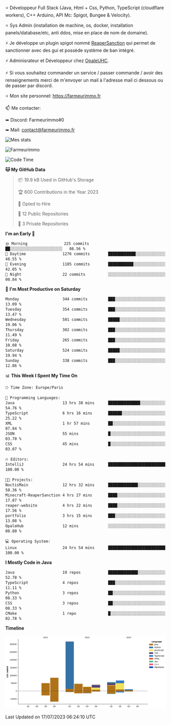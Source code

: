 ⭐ Développeur Full Stack (Java, Html + Css, Python, TypeScript (cloudflare workers), C++ Arduino,  API Mc: Spigot, Bungee & Velocity).

⭐ Sys Admin (installation de machine, os, docker, installation panels/database/etc, anti ddos, mise en place de nom de domaine).

⚡ Je développe un plugin spigot nommé [ReaperSanction](https://www.spigotmc.org/resources/reapersanction.89580/) qui permet de sanctionner avec des gui et possède système de ban intégré.

⚡ Adminisrateur et Développeur chez [OpaleUHC](https://opaleuhc.fr).

⚡ Si vous souhaitez commander un service / passer commande / avoir des renseignements merci de m'envoyer un mail à l'adresse mail ci dessous ou de passer par discord.

⭐ Mon site personnel: https://farmeurimmo.fr

   
📫 Me contacter:
 
   ➥ Discord: Farmeurimmo#0
   
   ➥ Mail: contact@farmeurimmo.fr

![Mes stats](https://github-readme-stats.farmeurimmo.fr/api?username=Farmeurimmo&count_private=true&show_icons=true&theme=radical)

<img src="https://komarev.com/ghpvc/?username=Farmeurimmo" alt="Farmeurimmo" />

<!--START_SECTION:waka-->
![Code Time](http://img.shields.io/badge/Code%20Time-850%20hrs%2030%20mins-blue)

**🐱 My GitHub Data** 

> 📦 19.9 kB Used in GitHub's Storage 
 > 
> 🏆 600 Contributions in the Year 2023
 > 
> 💼 Opted to Hire
 > 
> 📜 12 Public Repositories 
 > 
> 🔑 3 Private Repositories 
 > 
**I'm an Early 🐤** 

```text
🌞 Morning                225 commits         ██░░░░░░░░░░░░░░░░░░░░░░░   08.56 % 
🌆 Daytime                1276 commits        ████████████░░░░░░░░░░░░░   48.55 % 
🌃 Evening                1105 commits        ███████████░░░░░░░░░░░░░░   42.05 % 
🌙 Night                  22 commits          ░░░░░░░░░░░░░░░░░░░░░░░░░   00.84 % 
```
📅 **I'm Most Productive on Saturday** 

```text
Monday                   344 commits         ███░░░░░░░░░░░░░░░░░░░░░░   13.09 % 
Tuesday                  354 commits         ███░░░░░░░░░░░░░░░░░░░░░░   13.47 % 
Wednesday                501 commits         █████░░░░░░░░░░░░░░░░░░░░   19.06 % 
Thursday                 302 commits         ███░░░░░░░░░░░░░░░░░░░░░░   11.49 % 
Friday                   265 commits         ███░░░░░░░░░░░░░░░░░░░░░░   10.08 % 
Saturday                 524 commits         █████░░░░░░░░░░░░░░░░░░░░   19.94 % 
Sunday                   338 commits         ███░░░░░░░░░░░░░░░░░░░░░░   12.86 % 
```


📊 **This Week I Spent My Time On** 

```text
🕑︎ Time Zone: Europe/Paris

💬 Programming Languages: 
Java                     13 hrs 38 mins      ██████████████░░░░░░░░░░░   54.76 % 
TypeScript               6 hrs 16 mins       ██████░░░░░░░░░░░░░░░░░░░   25.22 % 
XML                      1 hr 57 mins        ██░░░░░░░░░░░░░░░░░░░░░░░   07.84 % 
JSON                     55 mins             █░░░░░░░░░░░░░░░░░░░░░░░░   03.70 % 
CSS                      45 mins             █░░░░░░░░░░░░░░░░░░░░░░░░   03.07 % 

🔥 Editors: 
IntelliJ                 24 hrs 54 mins      █████████████████████████   100.00 % 

🐱‍💻 Projects: 
NoctisMain               12 hrs 32 mins      █████████████░░░░░░░░░░░░   50.36 % 
Minecraft-ReaperSanction 4 hrs 27 mins       ████░░░░░░░░░░░░░░░░░░░░░   17.87 % 
reaper-website           4 hrs 22 mins       ████░░░░░░░░░░░░░░░░░░░░░   17.56 % 
portfolio                3 hrs 15 mins       ███░░░░░░░░░░░░░░░░░░░░░░   13.08 % 
OpaleHub                 12 mins             ░░░░░░░░░░░░░░░░░░░░░░░░░   00.80 % 

💻 Operating System: 
Linux                    24 hrs 54 mins      █████████████████████████   100.00 % 
```

**I Mostly Code in Java** 

```text
Java                     19 repos            █████████████░░░░░░░░░░░░   52.78 % 
TypeScript               4 repos             ███░░░░░░░░░░░░░░░░░░░░░░   11.11 % 
Python                   3 repos             ██░░░░░░░░░░░░░░░░░░░░░░░   08.33 % 
CSS                      3 repos             ██░░░░░░░░░░░░░░░░░░░░░░░   08.33 % 
CMake                    1 repo              █░░░░░░░░░░░░░░░░░░░░░░░░   02.78 % 
```



**Timeline**

![Lines of Code chart](https://raw.githubusercontent.com/Farmeurimmo/Farmeurimmo/main/assets/bar_graph.png)


 Last Updated on 17/07/2023 06:24:10 UTC
<!--END_SECTION:waka-->
